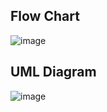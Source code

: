 ## Flow Chart
![image](https://user-images.githubusercontent.com/101519714/161387357-015ccf1d-221b-4eac-b467-7e5a3e3d16a6.png)
## UML Diagram
![image](https://user-images.githubusercontent.com/101519714/161387400-27c6a1e5-d7ea-4e3b-9684-8b7457e2773e.png)


